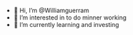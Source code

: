 - 👋 Hi, I’m @Williamguerram
- 👀 I’m interested in to do minner working
- 🌱 I’m currently learning and investing

<!---
Williamguerram/Williamguerram is a ✨ special ✨ repository because its `README.md` (this file) appears on your GitHub profile.
You can click the Preview link to take a look at your changes.
--->
